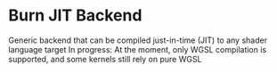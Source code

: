 # Burn JIT Backend

Generic backend that can be compiled just-in-time (JIT) to any shader language target
In progress: At the moment, only WGSL compilation is supported, and some kernels still rely on pure WGSL
